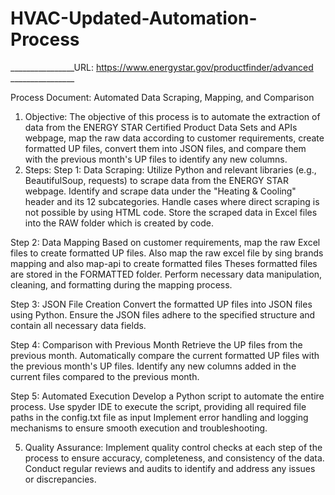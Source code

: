# HVAC-Updated-Automation-Process

________________URL:  https://www.energystar.gov/productfinder/advanced ________________

Process Document: Automated Data Scraping, Mapping, and Comparison

1. Objective:
The objective of this process is to automate the extraction of data from the ENERGY STAR Certified Product Data Sets and APIs webpage, map the raw data according to customer requirements, create formatted UP files, convert them into JSON files, and compare them with the previous month's UP files to identify any new columns.
2. Steps:
Step 1: Data Scraping:
Utilize Python and relevant libraries (e.g., BeautifulSoup, requests) to scrape data from the ENERGY STAR webpage.
Identify and scrape data under the "Heating & Cooling" header and its 12 subcategories.
Handle cases where direct scraping is not possible by using HTML code.
Store the scraped data in Excel files into the RAW folder which is created by code.

Step 2: Data Mapping
Based on customer requirements, map the raw Excel files to create formatted UP files.
Also map the raw excel file by sing brands mapping and also map-api to create formatted files 
Theses formatted files are stored in the FORMATTED folder. 
Perform necessary data manipulation, cleaning, and formatting during the mapping process.

Step 3: JSON File Creation
Convert the formatted UP files into JSON files using Python.
Ensure the JSON files adhere to the specified structure and contain all necessary data fields.

Step 4: Comparison with Previous Month
Retrieve the UP files from the previous month.
Automatically compare the current formatted UP files with the previous month's UP files.
Identify any new columns added in the current files compared to the previous month.

Step 5: Automated Execution
Develop a Python script to automate the entire process.
Use spyder IDE to execute the script, providing all required file paths in the config.txt file as input 
Implement error handling and logging mechanisms to ensure smooth execution and troubleshooting.

5. Quality Assurance:
Implement quality control checks at each step of the process to ensure accuracy, completeness, and consistency of the data.
Conduct regular reviews and audits to identify and address any issues or discrepancies.
